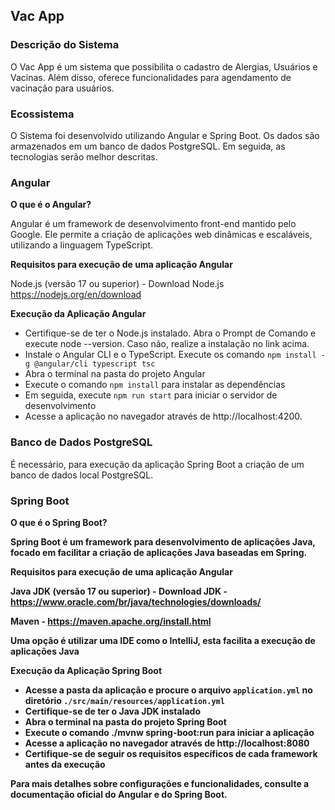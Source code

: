 ## Vac App

### Descrição do Sistema

O Vac App é um sistema que possibilita o cadastro de Alergias, Usuários e Vacinas. Além disso, oferece funcionalidades para agendamento de vacinação para usuários.

### Ecossistema

O Sistema foi desenvolvido utilizando Angular e Spring Boot. Os dados são armazenados em um banco de dados PostgreSQL. Em seguida, as tecnologias serão melhor descritas.

### Angular

<b>O que é o Angular?</b>

Angular é um framework de desenvolvimento front-end mantido pelo Google. Ele permite a criação de aplicações web dinâmicas e escaláveis, utilizando a linguagem TypeScript.

<b>Requisitos para execução de uma aplicação Angular</b>

Node.js (versão 17 ou superior) - Download Node.js https://nodejs.org/en/download

<b>Execução da Aplicação Angular</b>

- Certifique-se de ter o Node.js instalado. Abra o Prompt de Comando e execute node --version. Caso não, realize a instalação no link acima.
- Instale o Angular CLI e o TypeScript. Execute os comando `npm install -g @angular/cli typescript tsc`
- Abra o terminal na pasta do projeto Angular
- Execute o comando `npm install` para instalar as dependências
- Em seguida, execute `npm run start` para iniciar o servidor de desenvolvimento
- Acesse a aplicação no navegador através de http://localhost:4200.

### Banco de Dados PostgreSQL

É necessário, para execução da aplicação Spring Boot a criação de um banco de dados local PostgreSQL.

### Spring Boot

<b>O que é o Spring Boot?<b>

Spring Boot é um framework para desenvolvimento de aplicações Java, focado em facilitar a criação de aplicações Java baseadas em Spring.

<b>Requisitos para execução de uma aplicação Angular</b>

Java JDK (versão 17 ou superior) - Download JDK - https://www.oracle.com/br/java/technologies/downloads/

Maven - https://maven.apache.org/install.html

Uma opção é utilizar uma IDE como o IntelliJ, esta facilita a execução de aplicações Java

<b>Execução da Aplicação Spring Boot</b>

- Acesse a pasta da aplicação e procure o arquivo `application.yml` no diretório `./src/main/resources/application.yml`
- Certifique-se de ter o Java JDK instalado
- Abra o terminal na pasta do projeto Spring Boot
- Execute o comando ./mvnw spring-boot:run para iniciar a aplicação
- Acesse a aplicação no navegador através de http://localhost:8080
- Certifique-se de seguir os requisitos específicos de cada framework antes da execução

Para mais detalhes sobre configurações e funcionalidades, consulte a documentação oficial do Angular e do Spring Boot.
